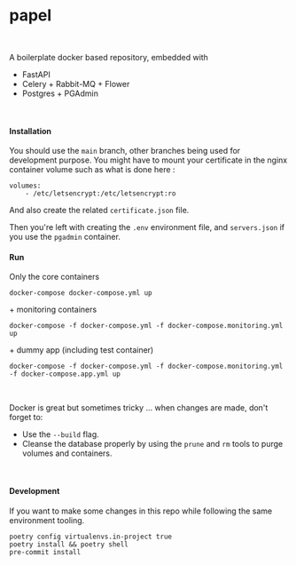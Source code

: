 # papel
<br>

A boilerplate docker based repository, embedded with
- FastAPI
- Celery + Rabbit-MQ + Flower
- Postgres + PGAdmin

<br>

#### Installation
You should use the `main` branch, other branches being used for development purpose.
You might have to mount your certificate in the nginx container volume such as what is done here :
```
volumes:
    - /etc/letsencrypt:/etc/letsencrypt:ro
```
And also create the related `certificate.json` file.

Then you're left with creating the `.env` environment file, and `servers.json` if you use the `pgadmin` container.
<br>

#### Run
Only the core containers
```
docker-compose docker-compose.yml up
```

\+ monitoring containers
```
docker-compose -f docker-compose.yml -f docker-compose.monitoring.yml up
```

\+ dummy app (including test container)
```
docker-compose -f docker-compose.yml -f docker-compose.monitoring.yml -f docker-compose.app.yml up
```
<br>

Docker is great but sometimes tricky ... when changes are made, don't forget to:
- Use the `--build` flag.
- Cleanse the database properly by using the `prune` and `rm` tools to purge volumes and containers.

<br>


#### Development
If you want to make some changes in this repo while following the same environment tooling.
```
poetry config virtualenvs.in-project true
poetry install && poetry shell
pre-commit install
```
